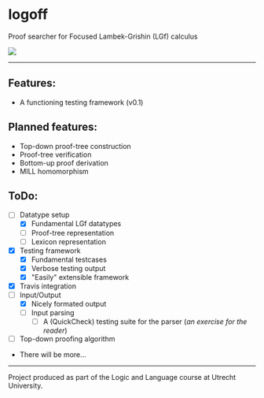 # logoff
Proof searcher for Focused Lambek-Grishin (LGf) calculus

[![](https://travis-ci.org/DrSLDR/logoff.svg?branch=master)](https://travis-ci.org/DrSLDR/logoff)

---

## Features:

- A functioning testing framework (v0.1)

## Planned features:

- Top-down proof-tree construction
- Proof-tree verification
- Bottom-up proof derivation
- MILL homomorphism

## ToDo:

- [ ] Datatype setup
  - [x] Fundamental LGf datatypes
  - [ ] Proof-tree representation
  - [ ] Lexicon representation
- [x] Testing framework
  - [x] Fundamental testcases
  - [x] Verbose testing output
  - [x] "Easily" extensible framework
- [x] Travis integration
- [ ] Input/Output
  - [x] Nicely formated output
  - [ ] Input parsing
    - [ ] A (QuickCheck) testing suite for the parser (_an exercise for the reader_)
- [ ] Top-down proofing algorithm
- There will be more...

---

Project produced as part of the Logic and Language course at Utrecht University.

